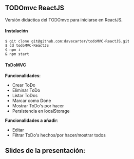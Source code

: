 ## TODOmvc ReactJS

Versión didáctica del TODOmvc para iniciarse en ReactJS.

#### Instalación

```
$ git clone git@github.com:davecarter/todoMVC-ReactJS.git
$ cd todoMVC-ReactJS
$ npm i
& npm start
```

#### ToDoMVC

**Funcionalidades**:
- Crear ToDo
- Eliminar ToDo
- Listar ToDos
- Marcar como Done
- Mostrar ToDo's por hacer
- Persistencia en localStorage

**Funcionalidades a añadir**:
- Editar
- Filtrar ToDo's hechos/por hacer/mostrar todos

Slides de la presentación:
-
